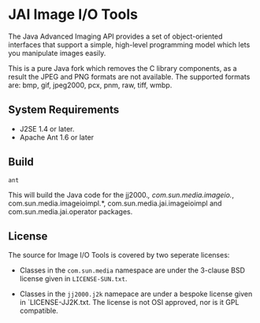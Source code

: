 #  JAI Image I/O Tools

The Java Advanced Imaging API provides a set of object-oriented interfaces that support a simple, high-level programming model which lets you manipulate images easily.

This is a pure Java fork which removes the C library components, as a result the JPEG and PNG formats are not available. The supported formats are: bmp, gif, jpeg2000, pcx, pnm, raw, tiff, wmbp.

## System Requirements

- J2SE 1.4  or later.
- Apache Ant 1.6  or later

## Build

```
ant
```

This will build the Java code for the jj2000.*, com.sun.media.imageio.*, com.sun.media.imageioimpl.*,  com.sun.media.jai.imageioimpl and com.sun.media.jai.operator packages. 

## License

The source for Image I/O Tools is covered by two seperate licenses:

- Classes in the `com.sun.media` namespace are under the 3-clause BSD
license given in `LICENSE-SUN.txt`.

- Classes in the `jj2000.j2k` namepace are under a bespoke license 
  given in `LICENSE-JJ2K.txt. The license is not OSI approved, nor
  is it GPL compatible.
